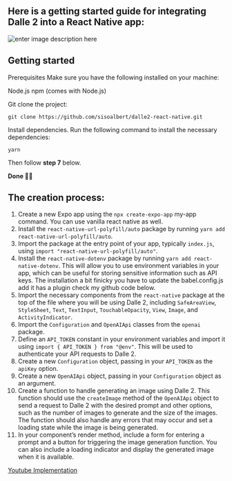 ## Here is a getting started guide for integrating Dalle 2 into a React Native app:
![enter image description here](https://miro.medium.com/max/1400/1*-hUIyOIFG50xnwkJS31-Hg.webp)

## Getting started
Prerequisites Make sure you have the following installed on your machine:

Node.js npm (comes with Node.js)

Git clone the project:

```
git clone https://github.com/sisoalbert/dalle2-react-native.git

```

Install dependencies. Run the following command to install the necessary dependencies:

```
yarn

```

Then follow  **step 7**    below.

**Done 👏🏽**

## The creation process: 
1.  Create a new Expo app using the `npx create-expo-app` my-app command. You can use vanilla react native as well.
2.  Install the `react-native-url-polyfill/auto` package by running `yarn add react-native-url-polyfill/auto`.
3.  Import the package at the entry point of your app, typically `index.js`, using `import "react-native-url-polyfill/auto"`.
4.  Install the `react-native-dotenv` package by running `yarn add react-native-dotenv`. This will allow you to use environment variables in your app, which can be useful for storing sensitive information such as API keys. The installation a bit finicky you have to update the babel.config.js add it has a plugin check my github code below.
5.  Import the necessary components from the `react-native` package at the top of the file where you will be using Dalle 2, including `SafeAreaView`, `StyleSheet`, `Text`, `TextInput`, `TouchableOpacity`, `View`, `Image`, and `ActivityIndicator`.
6.  Import the `Configuration` and `OpenAIApi` classes from the `openai` package.
7.  Define an `API_TOKEN` constant in your environment variables and import it using `import { API_TOKEN } from "@env"`. This will be used to authenticate your API requests to Dalle 2.
8.  Create a new `Configuration` object, passing in your `API_TOKEN` as the `apiKey` option.
9.  Create a new `OpenAIApi` object, passing in your `Configuration` object as an argument.
10.  Create a function to handle generating an image using Dalle 2. This function should use the `createImage` method of the `OpenAIApi` object to send a request to Dalle 2 with the desired prompt and other options, such as the number of images to generate and the size of the images. The function should also handle any errors that may occur and set a loading state while the image is being generated.
11.  In your component’s render method, include a form for entering a prompt and a button for triggering the image generation function. You can also include a loading indicator and display the generated image when it is available.

[Youtube Implementation](https://youtu.be/hstZMAFJVuM)

